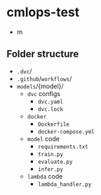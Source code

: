 # cmlops-test
- m

## Folder structure
- `.dvc`/
- `.github`/`workflows`/
- `models`/{model}/
	- `dvc` configs
		- `dvc.yaml`
		- `dvc.lock`
	- `docker`
		- `Dockerfile`
		- `docker-compose.yml`
	- `model` code
		- `requirements.txt`
		- `train.py`
		- `evaluate.py`
		- `infer.py`
	- `lambda` code
		- `lambda_handler.py`

